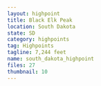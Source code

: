 ```yaml
---
layout: highpoint
title: Black Elk Peak
location: South Dakota
state: SD
category: highpoints
tag: Highpoints
tagline: 7,244 feet
name: south_dakota_highpoint
files: 27
thumbnail: 10
---
```

